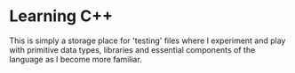 # Learning C++

This is simply a storage place for 'testing' files where I experiment and play with primitive data types, libraries and essential components of the language as I become more familiar. 
